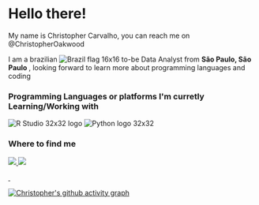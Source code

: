 # Hello there! #


My name is Christopher Carvalho, you can reach me on @ChristopherOakwood

I am a brazilian ![Brazil flag 16x16](https://user-images.githubusercontent.com/110235306/187130599-b2b8580b-7ae7-40de-a72c-1a2302375d23.png) to-be Data Analyst from <b> São Paulo, São Paulo </b>, looking forward to learn more about programming languages and coding
&nbsp;
### Programming Languages or platforms I'm curretly Learning/Working with ###

![R Studio 32x32 logo](https://user-images.githubusercontent.com/110235306/187125292-aaec30da-73fd-495c-9ce8-9a45311401af.png)  ![Python logo 32x32](https://user-images.githubusercontent.com/110235306/187126036-38812a17-1c02-4814-9139-925322d4edc0.png)
&nbsp;

### Where to find me ###

<a href="https://www.linkedin.com/in/christopher-carvalho-330685ba/"/>
<img src="https://img.shields.io/badge/LinkedIn-0077B5?style=for-the-badge&logo=linkedin&logoColor=white"/>    

<a href="https://github.com/ChristopherOakwood"/> 
<img src="https://img.shields.io/badge/GitHub-100000?style=for-the-badge&logo=github&logoColor=white" />


&nbsp;

[![Christopher's github activity graph](https://activity-graph.herokuapp.com/graph?username=ChristopherOakwood&theme=xcode)](https://github.com/ashutosh00710/github-readme-activity-graph)

<!---
ChristopherOakwood/ChristopherOakwood is a ✨ special ✨ repository because its `README.md` (this file) appears on your GitHub profile.
You can click the Preview link to take a look at your changes.
--->
